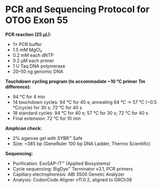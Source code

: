 # PCR and Sequencing Protocol for OTOG Exon 55

**PCR reaction (25 µL):**
- 1× PCR buffer
- 1.5 mM MgCl₂
- 0.2 mM each dNTP
- 0.2 µM each primer
- 1 U Taq DNA polymerase
- 20–50 ng genomic DNA

**Touchdown cycling program (to accommodate ~10 °C primer Tm difference):**
- 94 °C for 4 min
- 14 touchdown cycles: 94 °C for 40 s; annealing 64 °C → 57 °C (−0.5 °C/cycle) for 30 s; 72 °C for 40 s
- 18 standard cycles: 94 °C for 40 s; 57 °C for 30 s; 72 °C for 40 s
- Final extension: 72 °C for 10 min

**Amplicon check:**
- 2% agarose gel with SYBR™ Safe
- Size: ~385 bp (GeneRuler 100 bp DNA Ladder, Thermo Scientific)

**Sequencing:**
- Purification: ExoSAP-IT™ (Applied Biosystems)
- Cycle sequencing: BigDye™ Terminator v3.1, PCR primers
- Capillary electrophoresis: ABI 3500 Genetic Analyzer
- Analysis: CodonCode Aligner v11.0.2, aligned to GRCh38
